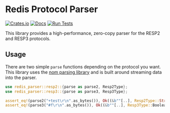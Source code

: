 # Redis Protocol Parser
[![Crates.io](https://img.shields.io/crates/v/redis-parser.svg)](https://crates.io/crates/redis-parser)
[![Docs](https://docs.rs/redis-parser/badge.svg)](https://docs.rs/redis-parser/)
[![Run Tests](https://github.com/orf/redis-parser/workflows/Run%20Tests/badge.svg)](https://github.com/orf/redis-parser/actions/)

This library provides a high-performance, zero-copy parser for the RESP2 and RESP3 protocols.

## Usage

There are two simple `parse` functions depending on the protocol you want. This library uses 
the [nom parsing library](https://crates.io/crates/nom) and is built around streaming data into the parser.

```rust
use redis_parser::resp2::{parse as parse2, Resp2Type};
use redis_parser::resp3::{parse as parse3, Resp3Type};

assert_eq!(parse2("+test\r\n".as_bytes()), Ok((&b""[..], Resp2Type::String("test"))));
assert_eq!(parse3("#f\r\n".as_bytes()), Ok((&b""[..], Resp3Type::Boolean(false))));
```

